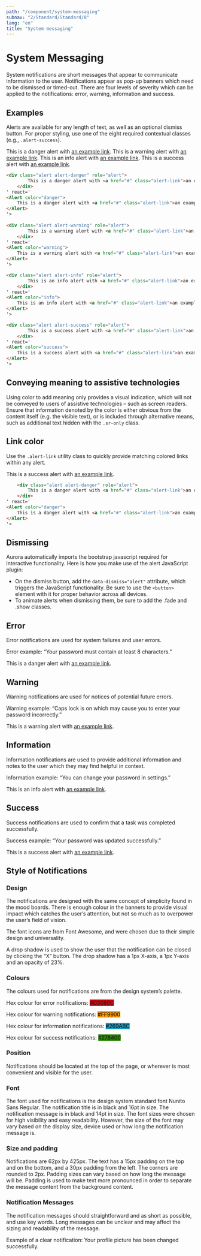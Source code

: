 ```yaml
---
path: "/component/system-messaging"
subnav: "2/Standard/Standard/8"
lang: "en"
title: "System messaging"
---
```


<helmet>
<title> System Messaging - Aurora Design System </title>
</helmet>

# System Messaging

System notifications are short messages that appear to communicate information to the user. Notifications appear as pop-up banners which need to be dismissed or timed-out. There are four levels of severity which can be applied to the notifications: error, warning, information and success.

<documentationtabs>
      <doctabpanel type="html">
          

## Examples
Alerts are available for any length of text, as well as an optional dismiss button. For proper styling, use one of the eight required contextual classes (e.g., `.alert-success`). 

<Alert color="danger">
    This is a danger alert with <a href="#example" class="alert-link">an example link</a>.
</Alert>

<Alert color="warning">
    This is a warning alert with <a href="#example" class="alert-link">an example link</a>.
</Alert>

<Alert color="info">
    This is an info alert with <a href="#example" class="alert-link">an example link</a>.
</Alert>

<Alert color="success">
    This is a success alert with <a href="#example" class="alert-link">an example link</a>.
</Alert>

```html
<div class="alert alert-danger" role="alert">
        This is a danger alert with <a href="#" class="alert-link">an example link</a>.
    </div>
' react='
<Alert color="danger">
    This is a danger alert with <a href="#" class="alert-link">an example link</a>.
</Alert>
'>
    
<div class="alert alert-warning" role="alert">
        This is a warning alert with <a href="#" class="alert-link">an example link</a>.
    </div>
' react='
<Alert color="warning">
    This is a warning alert with <a href="#" class="alert-link">an example link</a>.
</Alert>
'>

<div class="alert alert-info" role="alert">
        This is an info alert with <a href="#" class="alert-link">an example link</a>.
    </div>
' react='
<Alert color="info">
    This is an info alert with <a href="#" class="alert-link">an example link</a>.
</Alert>
'>

<div class="alert alert-success" role="alert">
        This is a success alert with <a href="#" class="alert-link">an example link</a>.
    </div>
' react='
<Alert color="success">
    This is a success alert with <a href="#" class="alert-link">an example link</a>.
</Alert>
'>
```

          
## Conveying meaning to assistive technologies

Using color to add meaning only provides a visual indication, which will not be conveyed to users of assistive technologies – such as screen readers. Ensure that information denoted by the color is either obvious from the content itself (e.g. the visible text), or is included through alternative means, such as additional text hidden with the `.sr-only` class.

## Link color

Use the `.alert-link` utility class to quickly provide matching colored links within any alert.

<Alert color="success">
    This is a success alert with <a href="#example" class="alert-link">an example link</a>.
</Alert>

```html
    <div class="alert alert-danger" role="alert">
        This is a danger alert with <a href="#" class="alert-link">an example link</a>.
    </div>
' react='
<Alert color="danger">
    This is a danger alert with <a href="#" class="alert-link">an example link</a>.
</Alert>
'>
```

## Dismissing

Aurora automatically imports the bootstrap javascript required for interactive functionality. Here is how you make use of the alert JavaScript plugin:

* On the dismiss button, add the `data-dismiss="alert"` attribute, which triggers the JavaScript functionality. Be sure to use the `<button>` element with it for proper behavior across all devices.
* To animate alerts when dismissing them, be sure to add the .fade and .show classes.
          

</doctabpanel>
      <doctabpanel type="react">
      </doctabpanel>
      <doctabpanel type="design">

## Error

Error notifications are used for system failures and user errors.

Error example: “Your password must contain at least 8 characters.”

<Alert color="danger">
    This is a danger alert with <a href="#example" class="alert-link">an example link</a>.
</Alert>

## Warning

Warning notifications are used for notices of potential future errors.

Warning example: “Caps lock is on which may cause you to enter your password incorrectly.”

<Alert color="warning">
    This is a warning alert with <a href="#example" class="alert-link">an example link</a>.
</Alert>


## Information

Information notifications are used to provide additional information and notes to the user which they may find helpful in context.

Information example: “You can change your password in settings.”

<Alert color="info">
    This is an info alert with <a href="#example" class="alert-link">an example link</a>.
</Alert>


## Success

Success notifications are used to confirm that a task was completed successfully.

Success example: “Your password was updated successfully.”

<Alert color="success">
    This is a success alert with <a href="#example" class="alert-link">an example link</a>.
</Alert>


## Style of Notifications

### Design

The notifications are designed with the same concept of simplicity found in the mood boards. There is enough colour in the banners to provide visual impact which catches the user’s attention, but not so much as to overpower the user’s field of vision.

The font icons are from Font Awesome, and were chosen due to their simple design and universality.

A drop shadow is used to show the user that the notification can be closed by clicking the “X” button. The drop shadow has a 1px X-axis, a 1px Y-axis and an opacity of 23%.

### Colours

The colours used for notifications are from the design system’s palette.

Hex colour for error notifications: <badge style="background-color: #D3080C;">#D3080C</badge>

Hex colour for warning notifications: <badge style="background-color: #FF9900;color:black;">#FF9900</badge>

Hex colour for information notifications: <badge style="background-color: #269ABC;color:black;">#269ABC</badge>

Hex colour for success notifications: <badge style="background-color: #278400;">#278400</badge>

### Position

Notifications should be located at the top of the page, or wherever is most convenient and visible for the user.

### Font

The font used for notifications is the design system standard font Nunito Sans Regular. The notification title is in black and 16pt in size. The notification message is in black and 14pt in size. The font sizes were chosen for high visibility and easy readability. However, the size of the font may vary based on the display size, device used or how long the notification message is.

### Size and padding

Notifications are 62px by 425px. The text has a 15px padding on the top and on the bottom, and a 30px padding from the left. The corners are rounded to 2px. Padding sizes can vary based on how long the message will be. Padding is used to make text more pronounced in order to separate the message content from the background content.

### Notification Messages

The notification messages should straightforward and as short as possible, and use key words. Long messages can be unclear and may affect the sizing and readability of the message.

Example of a clear notification: Your profile picture has been changed successfully.

</doctabpanel>
    </documentationtabs>

